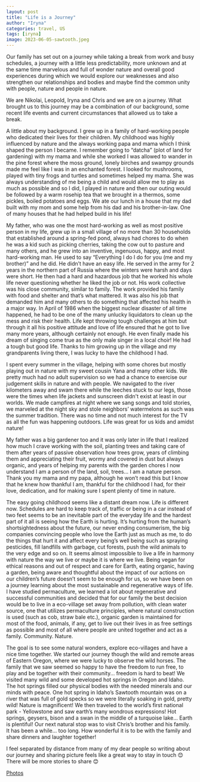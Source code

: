 ```yaml
---
layout: post
title: "Life is a Journey"
author: "Iryna"
categories: travel, US
tags: [iryna]
image: 2023-06-05-sawtooth.jpeg
---
```


Our family has set out on a journey while taking a break from work and busy schedules, a journey with a little less predictability, more unknown and at the same time marvelous and full of wonder nature and overall good experiences during which we would explore our weaknesses and also strengthen our relationships and bodies and maybe find the common unity with people, nature and people in nature.

We are Nikolai, Leopold, Iryna and Chris and we are on a journey. What brought us to this journey may be a combination of our background, some recent life events and current circumstances that allowed us to take a break.

A little about my background. I grew up in a family of hard-working people who dedicated their lives for their children. My childhood was highly influenced by nature and the always working papa and mama which I think shaped the person I became. I remember going to “datcha” (plot of land for gardening) with my mama and while she worked I was allowed to wander in the pine forest where the moss ground, lonely birches and swampy grounds made me feel like I was in an enchanted forest. I looked for mushrooms, played with tiny frogs and turtles and sometimes helped my mama. She was always understanding of me being a child and would allow me to play as much as possible and so I did, I played in nature and then our outing would be followed by a warm rosehip tea that we brought in a thermos, some pickles, boiled potatoes and eggs. We ate our lunch in a house that my dad built with my mom and some help from his dad and his brother-in-law. One of many houses that he had helped build in his life!

My father, who was one the most hard-working as well as most positive person in my life, grew up in a small village of no more than 30 households that established around a spring-fed pond, always had chores to do when he was a kid such as picking cherries, taking the cow out to pasture and many others, and he grew into an inventive, ingenuous, happy, and most hard-working man. He used to say “Everything I do I do for you (me and my brother)” and he did. He didn’t have an easy life. He served in the army for 2 years in the northern part of Russia where the winters were harsh and days were short. He then had a hard and hazardous job that he worked his whole life never questioning whether he liked the job or not. His work collective was his close community, similar to family. The work provided his family with food and shelter and that’s what mattered. It was also his job that demanded him and many others to do something that affected his health in a major way. In April of 1986 when the biggest nuclear disaster of all time happened, he had to be one of the many unlucky liquidators to clean up the mess and risk their health. Life kept throwing tough challenges at him but through it all his positive attitude and love of life ensured that he got to live many more years, although certainly not enough. He even finally made his dream of singing come true as the only male singer in a local choir! He had a tough but good life. Thanks to him growing up in the village and my grandparents living there, I was lucky to have the childhood I had.

I spent every summer in the village, helping with some chores but mostly playing out in nature with my sweet cousin Yana and many other kids. We pretty much had no adult supervision so we had a chance to exercise our judgement skills in nature and with people. We navigated to the river kilometers away and swam there while the leeches stuck to our legs, those were the times when life jackets and sunscreen didn't exist at least in our worlds. We made campfires at night where we sang songs and told stories, we marveled at the night sky and stole neighbors’ watermelons as such was the summer tradition. There was no time and not much interest for the TV as all the fun was happening outdoors. Life was great for us kids and amidst nature!

My father was a big gardener too and it was only later in life that I realized how much I crave working with the soil, planting trees and taking care of them after years of passive observation how trees grow, years of climbing them and appreciating their fruit, wormy and covered in dust but always organic, and years of helping my parents with the garden chores I now understand I am a person of the land, soil, trees... I am a nature person. Thank you my mama and my papa, although he won’t read this but I know that he knew how thankful I am, thankful for the childhood I had, for their love, dedication, and for making sure I spent plenty of time in nature.

The easy going childhood seems like a distant dream now. Life is different now. Schedules are hard to keep track of, traffic or being in a car instead of two feet seems to be an inevitable part of the everyday life and the hardest part of it all is seeing how the Earth is hurting. It’s hurting from the human’s shortsightedness about the future, our never ending consumerism, the big companies convincing people who love the Earth just as much as me, to do the things that hurt it and affect every being’s well being such as spraying pesticides, fill landfills with garbage, cut forests, push the wild animals to the very edge and so on. It seems almost impossible to live a life in harmony with nature the way we live or maybe it is where we live. Being vegan for ethical reasons and out of respect and care for Earth, eating organic, having a garden, being aware and thoughtful about the impact of our actions on our children’s future doesn’t seem to be enough for us, so we have been on a journey learning about the most sustainable and regenerative ways of life. I have studied permaculture, we learned a lot about regenerative and successful communities and decided that for our family the best decision would be to live in a eco-village set away from pollution, with clean water source, one that utilizes permaculture principles, where natural construction is used (such as cob, straw bale etc.), organic garden is maintained for most of the food, animals, if any, get to live out their lives in as free settings as possible and most of all where people are united together and act as a family. Community. Nature.

The goal is to see some natural wonders, explore eco-villages and have a nice time together. We started our journey though the wild and remote areas of Eastern Oregon, where we were lucky to observe the wild horses. The family that we saw seemed so happy to have the freedom to run free, to play and be together with their community... freedom is hard to beat! We visited many wild and some developed hot springs in Oregon and Idaho. The hot springs filled our physical bodies with the needed minerals and our minds with peace. One hot spring in Idaho’s Sawtooth mountain was on a river that was full of gold specks so we were literally soaking in gold, pretty wild! Nature is magnificent! We then traveled to the world’s first national park - Yellowstone and saw earth’s many wondrous expressions! Hot springs, geysers, bison and a swan in the middle of a turquoise lake... Earth is plentiful! Our next natural stop was to visit Chris’s brother and his family. It has been a while... too long. How wonderful it is to be with the family and share dinners and laughter together!

I feel separated by distance from many of my dear people so writing about our journey and sharing picture feels like a great way to stay in touch 😊 There will be more stories to share 😊

[Photos](https://photos.app.goo.gl/Ur7BFV85NxXiCuhu8)
